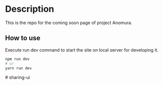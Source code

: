 

# Description

This is the repo for the coming soon page of project Anomura.

## How to use

Execute run dev command to start the site on local server for developing it.

```bash
npm run dev
# or
yarn run dev
```
#   s h a r i n g - u i 
 
 